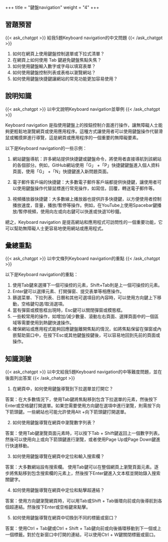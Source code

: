 +++
title = "鍵盤navigation"
weight = "4"
+++
## 習題預習
{{< ask_chatgpt >}}
給我5題Keyboard navigation的中文問題
{{< /ask_chatgpt >}}



1. 如何在網頁上使用鍵盤控制選單或下拉式清單？
2. 在網頁上如何使用 Tab 鍵避免鍵盤焦點失焦？
3. 如何使用鍵盤輸入數字或字母以填寫表單？
4. 如何使用鍵盤控制列表或表格以瀏覽網站？
5. 如何使用鍵盤快捷鍵讓網站的常見功能更加容易使用？   

## 說明知識
{{< ask_chatgpt >}}
以中文說明Keyboard navigation並舉例
{{< /ask_chatgpt >}}



Keyboard navigation 是指使用鍵盤上的按鈕控制介面進行操作，讓無障礙人士能夠更輕鬆地瀏覽網頁或使用應用程序。這種方式讓使用者可以使用鍵盤操作代替滑鼠或觸摸屏進行導覽，這是網頁或應用程序的一個重要的無障礙要素。

以下是Keyboard navigation的一些示例：

1. 網站鍵盤導航：許多網站提供快捷鍵或鍵盤命令，將使用者直接導航到該網站的各個部分。例如，GitHub網站使用「G」 +「P」快捷鍵鍵盤進入個人資料頁面，使用「G」 +「N」快捷鍵進入新問題頁面。

2. 電子郵件客戶端的快捷鍵：大多數電子郵件客戶端都提供快捷鍵，讓使用者可以使用鍵盤操作代替鼠標進行常見操作，如寫信，回覆，轉送電子郵件等。

3. 視頻播放器快捷鍵：大多數線上播放器也提供許多快捷鍵，以方便使用者控制播放速度，音量，播放/暫停等操作。例如，在YouTube上使用Spacebar鍵播放/暫停視頻，使用向左或向右鍵可以快進或快退10秒鐘。

總之，Keyboard navigation 是提高網站和應用程式可訪問性的一個重要功能，它可以幫助無障礙人士更容易地使用網站或應用程式。   

## 彙總重點
{{< ask_chatgpt >}}
以中文條列Keyboard navigation的重點
{{< /ask_chatgpt >}}



以下是Keyboard navigation的重點：

1. 使用Tab鍵來選擇下一個可操控的元素，Shift+Tab則是上一個可操控的元素。
2. Enter鍵可以選擇元素、打開彈窗、提交表單等相應操作。
3. 篩選菜單、下拉列表、日曆和其他可選項目的內容時，可以使用方向鍵上下移動，空格鍵勾選/取消選項。
4. 當有彈窗或模態框出現時，Esc鍵可以關閉彈窗或模態框。
5. 一些較常用的操作，如增加/減少數量、滾動左右頁面、選擇頁面中的一個區域等需要使用到熱鍵快速操作。
6. 確保網站或應用程式能夠回應鍵盤離開焦點的情況，如將焦點保留在彈窗或內嵌幫助窗口中，在按下Esc或其他鍵盤按鍵後，可以容易地回到先前的頁面或操作。   

## 知識測驗
{{< ask_chatgpt >}}
以中文給我5題Keyboard navigation的中等難度問題，並在後面列出答案
{{< /ask_chatgpt >}}



1. 在網頁中，如何使用鍵盤導覽到下拉選單並打開它？

答案：在大多數情況下，使用Tab鍵將焦點移到包含下拉選單的元素，然後按下Enter或空格鍵打開選單。如果您需要使用方向鍵在選項中進行瀏覽，則需按下向下箭頭鍵。一些網站也可能允許使用Alt +向下箭頭鍵打開選單。

2. 如何使用鍵盤導覽在網頁中瀏覽數字列表？

答案：使用Tab鍵瀏覽頁面元素時，可以按下Tab + Shift鍵返回上一個數字列表。然後可以使用向上或向下箭頭鍵進行瀏覽，或者使用Page Up或Page Down鍵進行快速移動。

3. 如何使用鍵盤導覽在網頁中定位和輸入搜索欄？

答案：大多數網站設有搜索欄。 使用Tab鍵可以在整個網頁上瀏覽頁面元素。逐步將焦點移到包含搜索欄的元素上，然後按下Enter鍵進入文本框並開始錄入搜索關鍵字。

4. 如何使用鍵盤導覽在網頁中定位和點擊超連結？

答案：使用方向鍵瀏覽網頁時，可以用Tab或Shift + Tab循環向前或向後導航到各個超連結。然後按下Enter或空格鍵來點擊。

5. 如何使用鍵盤導覽在網頁中切換到不同的標籤或窗口？

答案：使用Ctrl + Tab鍵或Ctrl + Shift + Tab鍵向前或向後循環移動到下一個或上一個標籤。對於在新窗口中打開的連結，可以使用Ctrl + W鍵關閉標籤或窗口。   

